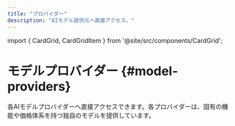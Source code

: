 ```yaml
---
title: "プロバイダー"
description: "AIモデル提供元へ直接アクセス。"
---
```


import { CardGrid, CardGridItem } from '@site/src/components/CardGrid';

# モデルプロバイダー \{#model-providers\}

各AIモデルプロバイダーへ直接アクセスできます。各プロバイダーは、固有の機能や価格体系を持つ独自のモデルを提供しています。

<CardGrid>
  <CardGridItem title="OpenAI" description="27モデル" href="/docs/models/providers/openai" logo="https://models.dev/logos/openai.svg" />

  <CardGridItem title="Anthropic" description="モデル11個" href="/docs/models/providers/anthropic" logo="https://models.dev/logos/anthropic.svg" />

  <CardGridItem title="Google" description="モデル18件" href="/docs/models/providers/google" logo="https://models.dev/logos/google.svg" />

  <CardGridItem title="DeepSeek" description="モデル 2 種類" href="/docs/models/providers/deepseek" logo="https://models.dev/logos/deepseek.svg" />

  <CardGridItem title="Mistral" description="19モデル" href="/docs/models/providers/mistral" logo="https://models.dev/logos/mistral.svg" />

  <CardGridItem title="xAI" description="モデル20件" href="/docs/models/providers/xai" logo="https://models.dev/logos/xai.svg" />

  <CardGridItem title="アリババ" description="モデル 1 件" href="/docs/models/providers/alibaba" logo="https://models.dev/logos/alibaba.svg" />

  <CardGridItem title="アリババ（中国）" description="モデル 1 件" href="/docs/models/providers/alibaba-cn" logo="https://models.dev/logos/alibaba-cn.svg" />

  <CardGridItem title="Baseten" description="モデル2種" href="/docs/models/providers/baseten" logo="https://models.dev/logos/baseten.svg" />

  <CardGridItem title="Cerebras" description="モデル 3種" href="/docs/models/providers/cerebras" logo="https://models.dev/logos/cerebras.svg" />

  <CardGridItem title="シュート" description="モデル31件" href="/docs/models/providers/chutes" logo="https://models.dev/logos/chutes.svg" />

  <CardGridItem title="Cortecs" description="10件のモデル" href="/docs/models/providers/cortecs" logo="https://models.dev/logos/cortecs.svg" />

  <CardGridItem title="Deep Infra" description="モデル4種" href="/docs/models/providers/deepinfra" logo="https://models.dev/logos/deepinfra.svg" />

  <CardGridItem title="FastRouter" description="14モデル" href="/docs/models/providers/fastrouter" logo="https://models.dev/logos/fastrouter.svg" />

  <CardGridItem title="GitHub モデル" description="モデル 55種" href="/docs/models/providers/github-models" logo="https://models.dev/logos/github-models.svg" />

  <CardGridItem title="インセプション" description="2 件のモデル" href="/docs/models/providers/inception" logo="https://models.dev/logos/inception.svg" />

  <CardGridItem title="推論" description="モデル9台" href="/docs/models/providers/inference" logo="https://models.dev/logos/inference.svg" />

  <CardGridItem title="ラマ" description="7 件のモデル" href="/docs/models/providers/llama" logo="https://models.dev/logos/llama.svg" />

  <CardGridItem title="LMStudio" description="モデル3種" href="/docs/models/providers/lmstudio" logo="https://models.dev/logos/lmstudio.svg" />

  <CardGridItem title="LucidQuery AI" description="モデル2件" href="/docs/models/providers/lucidquery" logo="https://models.dev/logos/lucidquery.svg" />

  <CardGridItem title="ModelScope" description="モデル7件" href="/docs/models/providers/modelscope" logo="https://models.dev/logos/modelscope.svg" />

  <CardGridItem title="Moonshot AI" description="モデル3種類" href="/docs/models/providers/moonshotai" logo="https://models.dev/logos/moonshotai.svg" />

  <CardGridItem title="Moonshot AI（中国）" description="モデル3種" href="/docs/models/providers/moonshotai-cn" logo="https://models.dev/logos/moonshotai-cn.svg" />

  <CardGridItem title="モーフ" description="モデル3種" href="/docs/models/providers/morph" logo="https://models.dev/logos/morph.svg" />

  <CardGridItem title="NVIDIA" description="モデル13件" href="/docs/models/providers/nvidia" logo="https://models.dev/logos/nvidia.svg" />

  <CardGridItem title="OpenCode Zen" description="モデル12件" href="/docs/models/providers/opencode" logo="https://models.dev/logos/opencode.svg" />

  <CardGridItem title="Perplexity" description="モデル4種" href="/docs/models/providers/perplexity" logo="https://models.dev/logos/perplexity.svg" />

  <CardGridItem title="Requesty" description="13件のモデル" href="/docs/models/providers/requesty" logo="https://models.dev/logos/requesty.svg" />

  <CardGridItem title="サブモデル" description="9個のモデル" href="/docs/models/providers/submodel" logo="https://models.dev/logos/submodel.svg" />

  <CardGridItem title="合成" description="21のモデル" href="/docs/models/providers/synthetic" logo="https://models.dev/logos/synthetic.svg" />

  <CardGridItem title="アップステージ" description="モデル 2 件" href="/docs/models/providers/upstage" logo="https://models.dev/logos/upstage.svg" />

  <CardGridItem title="Venice AI" description="13モデル" href="/docs/models/providers/venice" logo="https://models.dev/logos/venice.svg" />

  <CardGridItem title="Weights & Biases" description="モデル10個" href="/docs/models/providers/wandb" logo="https://models.dev/logos/wandb.svg" />

  <CardGridItem title="Z.AI" description="5件のモデル" href="/docs/models/providers/zai" logo="https://models.dev/logos/zai.svg" />

  <CardGridItem title="Z.AI コーディング・プラン" description="モデル5件" href="/docs/models/providers/zai-coding-plan" logo="https://models.dev/logos/zai-coding-plan.svg" />

  <CardGridItem title="Zhipu AI" description="5つのモデル" href="/docs/models/providers/zhipuai" logo="https://models.dev/logos/zhipuai.svg" />

  <CardGridItem title="Zhipu AIのコーディング計画" description="モデル5件" href="/docs/models/providers/zhipuai-coding-plan" logo="https://models.dev/logos/zhipuai-coding-plan.svg" />
</CardGrid>